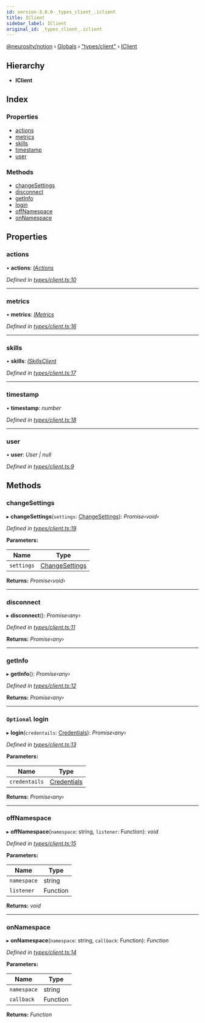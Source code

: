 ```yaml
---
id: version-3.8.0-_types_client_.iclient
title: IClient
sidebar_label: IClient
original_id: _types_client_.iclient
---
```


[@neurosity/notion](../index.md) › [Globals](../globals.md) › ["types/client"](../modules/_types_client_.md) › [IClient](_types_client_.iclient.md)

## Hierarchy

* **IClient**

## Index

### Properties

* [actions](_types_client_.iclient.md#actions)
* [metrics](_types_client_.iclient.md#metrics)
* [skills](_types_client_.iclient.md#skills)
* [timestamp](_types_client_.iclient.md#timestamp)
* [user](_types_client_.iclient.md#user)

### Methods

* [changeSettings](_types_client_.iclient.md#changesettings)
* [disconnect](_types_client_.iclient.md#disconnect)
* [getInfo](_types_client_.iclient.md#getinfo)
* [login](_types_client_.iclient.md#optional-login)
* [offNamespace](_types_client_.iclient.md#offnamespace)
* [onNamespace](_types_client_.iclient.md#onnamespace)

## Properties

###  actions

• **actions**: *[IActions](_types_actions_.iactions.md)*

*Defined in [types/client.ts:10](https://github.com/neurosity/notion-js/blob/58d781f/src/types/client.ts#L10)*

___

###  metrics

• **metrics**: *[IMetrics](_types_metrics_.imetrics.md)*

*Defined in [types/client.ts:16](https://github.com/neurosity/notion-js/blob/58d781f/src/types/client.ts#L16)*

___

###  skills

• **skills**: *[ISkillsClient](_types_skill_.iskillsclient.md)*

*Defined in [types/client.ts:17](https://github.com/neurosity/notion-js/blob/58d781f/src/types/client.ts#L17)*

___

###  timestamp

• **timestamp**: *number*

*Defined in [types/client.ts:18](https://github.com/neurosity/notion-js/blob/58d781f/src/types/client.ts#L18)*

___

###  user

• **user**: *User | null*

*Defined in [types/client.ts:9](https://github.com/neurosity/notion-js/blob/58d781f/src/types/client.ts#L9)*

## Methods

###  changeSettings

▸ **changeSettings**(`settings`: [ChangeSettings](../modules/_types_settings_.md#changesettings)): *Promise‹void›*

*Defined in [types/client.ts:19](https://github.com/neurosity/notion-js/blob/58d781f/src/types/client.ts#L19)*

**Parameters:**

Name | Type |
------ | ------ |
`settings` | [ChangeSettings](../modules/_types_settings_.md#changesettings) |

**Returns:** *Promise‹void›*

___

###  disconnect

▸ **disconnect**(): *Promise‹any›*

*Defined in [types/client.ts:11](https://github.com/neurosity/notion-js/blob/58d781f/src/types/client.ts#L11)*

**Returns:** *Promise‹any›*

___

###  getInfo

▸ **getInfo**(): *Promise‹any›*

*Defined in [types/client.ts:12](https://github.com/neurosity/notion-js/blob/58d781f/src/types/client.ts#L12)*

**Returns:** *Promise‹any›*

___

### `Optional` login

▸ **login**(`credentails`: [Credentials](../modules/_types_credentials_.md#credentials)): *Promise‹any›*

*Defined in [types/client.ts:13](https://github.com/neurosity/notion-js/blob/58d781f/src/types/client.ts#L13)*

**Parameters:**

Name | Type |
------ | ------ |
`credentails` | [Credentials](../modules/_types_credentials_.md#credentials) |

**Returns:** *Promise‹any›*

___

###  offNamespace

▸ **offNamespace**(`namespace`: string, `listener`: Function): *void*

*Defined in [types/client.ts:15](https://github.com/neurosity/notion-js/blob/58d781f/src/types/client.ts#L15)*

**Parameters:**

Name | Type |
------ | ------ |
`namespace` | string |
`listener` | Function |

**Returns:** *void*

___

###  onNamespace

▸ **onNamespace**(`namespace`: string, `callback`: Function): *Function*

*Defined in [types/client.ts:14](https://github.com/neurosity/notion-js/blob/58d781f/src/types/client.ts#L14)*

**Parameters:**

Name | Type |
------ | ------ |
`namespace` | string |
`callback` | Function |

**Returns:** *Function*
